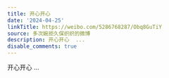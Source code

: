 ```yaml
---
title: 开心开心
date: '2024-04-25'
linkTitle: https://weibo.com/5286768287/Obq8GuTiY
source: 多次婉拒久保织织的微博
description: 开心开心  ...
disable_comments: true
---
```

开心开心  ...